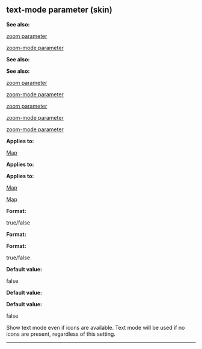 

 text-mode parameter (skin)
----------------------------




**See also:** 


[zoom parameter](#/{skin}/param/zoom) 

[zoom-mode parameter](#/{skin}/param/zoom-mode) 




**See also:** 

**See also:**

[zoom parameter](#/{skin}/param/zoom) 

[zoom-mode parameter](#/{skin}/param/zoom-mode) 


[zoom parameter](#/{skin}/param/zoom)

[zoom-mode parameter](#/{skin}/param/zoom-mode) 

[zoom-mode parameter](#/{skin}/param/zoom-mode)


**Applies to:** 


[Map](#/{skin}/control/map) 



**Applies to:** 

**Applies to:**

[Map](#/{skin}/control/map) 

[Map](#/{skin}/control/map)


**Format:** 


 true/false
 


**Format:** 

**Format:**

 true/false



**Default value:** 


 false
 


**Default value:** 

**Default value:**

 false


 Show text mode even if icons are available. Text mode will be used if no icons are present, regardless of this setting.





---


